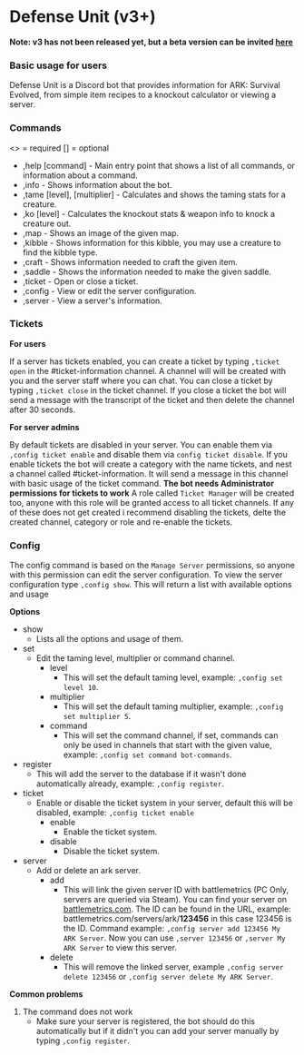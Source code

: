 # Defense Unit (v3+)
**Note: v3 has not been released yet, but a beta version can be invited [here](https://discordapp.com/oauth2/authorize?client_id=576429735337263114&scope=bot&permissions=8)**
### Basic usage for users
Defense Unit is a Discord bot that provides information for ARK: Survival Evolved, from simple item recipes to a knockout calculator or
viewing a server.
### Commands
<> = required
[] = optional
- ,help [command] - Main entry point that shows a list of all commands, or information about a command.
- ,info - Shows information about the bot.
- ,tame <creature> [level], [multiplier] - Calculates and shows the taming stats for a creature.
- ,ko <creature> [level] - Calculates the knockout stats & weapon info to knock a creature out.
- ,map <ark> - Shows an image of the given map.
- ,kibble <type or creature> - Shows information for this kibble, you may use a creature to find the kibble type.
- ,craft <item> - Shows information needed to craft the given item.
- ,saddle <creature> - Shows the information needed to make the given saddle.
- ,ticket <args> - Open or close a ticket.
- ,config <args> - View or edit the server configuration.
- ,server <args> - View a server's information.

### Tickets
**For users**

If a server has tickets enabled, you can create a ticket by typing `,ticket open` in the #ticket-information channel.
A channel will will be created with you and the server staff where you can chat. You can close a ticket by typing `,ticket close` in the ticket channel.
If you close a ticket the bot will send a message with the transcript of the ticket and then delete the channel after 30 seconds.

**For server admins**

By default tickets are disabled in your server. You can enable them via `,config ticket enable` and disable them via `config ticket disable`.
If you enable tickets the bot will create a category with the name tickets, and nest a channel called #ticket-information. It will send a message in this channel with basic usage of the ticket command. **The bot needs Administrator permissions for tickets to work**
A role called `Ticket Manager` will be created too, anyone with this role will be granted access to all ticket channels. If any of these does not get created i recommend disabling the tickets, delte the created channel, category or role and re-enable the tickets.

### Config

The config command is based on the `Manage Server` permissions, so anyone with this permission can edit the server configuration.
To view the server configuration type `,config show`. This will return a list with available options and usage

**Options**
- show
  - Lists all the options and usage of them.
- set
  - Edit the taming level, multiplier or command channel.
    - level 
	  - This will set the default taming level, example: `,config set level 10`.
    - multiplier 
	  - This will set the default taming multiplier, example: `,config set multiplier 5`.
    - command 
	  - This will set the command channel, if set, commands can only be used in channels that start with the given value, example: `,config set command bot-commands`.
 - register
   - This will add the server to the database if it wasn't done automatically already, example: `,config register`.
 - ticket 
   - Enable or disable the ticket system in your server, default this will be disabled, example: `,config ticket enable`
     - enable 
	   - Enable the ticket system.
     - disable 
	   - Disable the ticket system.
 - server
   - Add or delete an ark server.
     - add 
	   - This will link the given server ID with battlemetrics (PC Only, servers are queried via Steam). You can find your server on [battlemetrics.com](https://www.battlemetrics.com/servers/ark). The ID can be found in the URL, example: battlemetrics.com/servers/ark/__123456__ in this case 123456 is the ID. Command example: `,config server add 123456 My ARK Server`. Now you can use `,server 123456` or `,server My ARK Server` to view this server.
     - delete 
	   - This will remove the linked server, example `,config server delete 123456` or `,config server delete My ARK Server`.

**Common problems**
1. The command does not work
   - Make sure your server is registered, the bot should do this automatically but if it didn't you can add your server manually by typing `,config register`.
